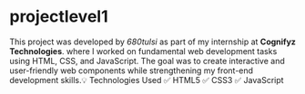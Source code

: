 # projectlevel1
This project was developed by *680tulsi* as part of my internship at **Cognifyz Technologies**.  where I worked on fundamental web development tasks using HTML, CSS, and JavaScript. The goal was to create interactive and user-friendly web components while strengthening my front-end development skills.💡 Technologies Used ✅ HTML5 ✅ CSS3 ✅ JavaScript
